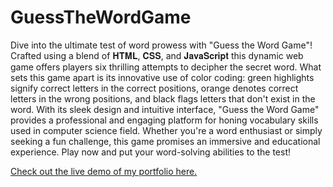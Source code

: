 # GuessTheWordGame

Dive into the ultimate test of word prowess with "Guess the Word Game"! Crafted using a blend of 𝐇𝐓𝐌𝐋, 𝐂𝐒𝐒, and 𝐉𝐚𝐯𝐚𝐒𝐜𝐫𝐢𝐩𝐭 this dynamic web game offers players six thrilling attempts to decipher the secret word. What sets this game apart is its innovative use of color coding: green highlights signify correct letters in the correct positions, orange denotes correct letters in the wrong positions, and black flags letters that don't exist in the word. With its sleek design and intuitive interface, "Guess the Word Game" provides a professional and engaging platform for honing vocabulary skills used in computer science field. Whether you're a word enthusiast or simply seeking a fun challenge, this game promises an immersive and educational experience. Play now and put your word-solving abilities to the test!

[Check out the live demo of my portfolio here.](https://imadjaha.github.io/GuessTheWordGame/)
